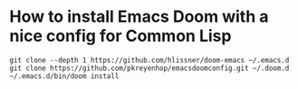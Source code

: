 # How to install Emacs Doom with a nice config for Common Lisp

```
git clone --depth 1 https://github.com/hlissner/doom-emacs ~/.emacs.d
git clone https://github.com/pkreyenhop/emacsdoomconfig.git ~/.doom.d
~/.emacs.d/bin/doom install
```
